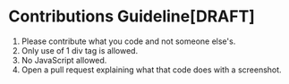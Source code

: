 # Contributions Guideline[DRAFT]

1. Please contribute what you code and not someone else's.
2. Only use of 1 div tag is allowed.
3. No JavaScript allowed.
4. Open a pull request explaining what that code does with a screenshot.
